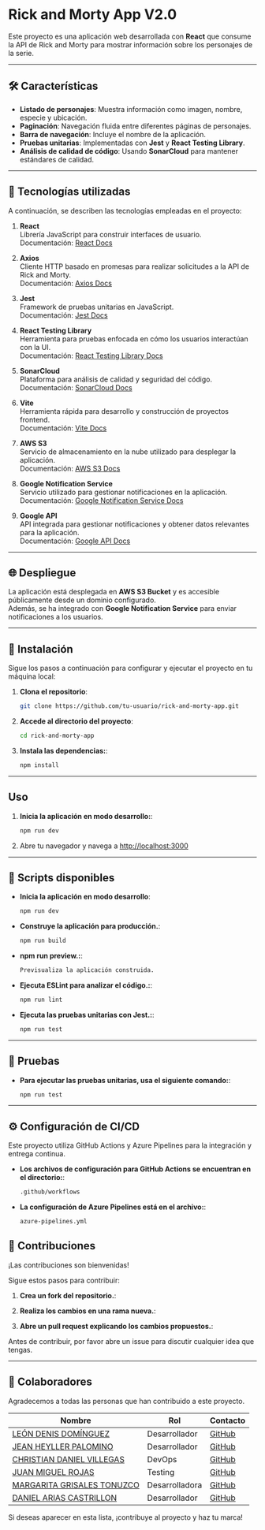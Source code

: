 # Rick and Morty App V2.0

Este proyecto es una aplicación web desarrollada con **React** que consume la API de Rick and Morty para mostrar información sobre los personajes de la serie.

---

## 🛠️ Características

- **Listado de personajes**: Muestra información como imagen, nombre, especie y ubicación.
- **Paginación**: Navegación fluida entre diferentes páginas de personajes.
- **Barra de navegación**: Incluye el nombre de la aplicación.
- **Pruebas unitarias**: Implementadas con **Jest** y **React Testing Library**.
- **Análisis de calidad de código**: Usando **SonarCloud** para mantener estándares de calidad.

---

## 🚀 Tecnologías utilizadas

A continuación, se describen las tecnologías empleadas en el proyecto:

1. **React**  
   Librería JavaScript para construir interfaces de usuario.  
   Documentación: [React Docs](https://reactjs.org/)

2. **Axios**  
   Cliente HTTP basado en promesas para realizar solicitudes a la API de Rick and Morty.  
   Documentación: [Axios Docs](https://axios-http.com/)

3. **Jest**  
   Framework de pruebas unitarias en JavaScript.  
   Documentación: [Jest Docs](https://jestjs.io/)

4. **React Testing Library**  
   Herramienta para pruebas enfocada en cómo los usuarios interactúan con la UI.  
   Documentación: [React Testing Library Docs](https://testing-library.com/docs/react-testing-library/intro/)

5. **SonarCloud**  
   Plataforma para análisis de calidad y seguridad del código.  
   Documentación: [SonarCloud Docs](https://sonarcloud.io/)

6. **Vite**  
   Herramienta rápida para desarrollo y construcción de proyectos frontend.  
   Documentación: [Vite Docs](https://vitejs.dev/)
7. **AWS S3**  
   Servicio de almacenamiento en la nube utilizado para desplegar la aplicación.  
   Documentación: [AWS S3 Docs](https://aws.amazon.com/s3/)

8. **Google Notification Service**  
   Servicio utilizado para gestionar notificaciones en la aplicación.  
   Documentación: [Google Notification Service Docs](https://firebase.google.com/docs/cloud-messaging)

9. **Google API**  
   API integrada para gestionar notificaciones y obtener datos relevantes para la aplicación.  
   Documentación: [Google API Docs](https://developers.google.com/apis-explorer)

---

## 🌐 Despliegue

La aplicación está desplegada en **AWS S3 Bucket** y es accesible públicamente desde un dominio configurado.  
Además, se ha integrado con **Google Notification Service** para enviar notificaciones a los usuarios.

---


## 📝 Instalación

Sigue los pasos a continuación para configurar y ejecutar el proyecto en tu máquina local:

1. **Clona el repositorio**:  
   ```sh
   git clone https://github.com/tu-usuario/rick-and-morty-app.git
2. **Accede al directorio del proyecto**:
    ```sh
    cd rick-and-morty-app
3. **Instala las dependencias:**:
    ```sh
    npm install
---
## Uso

1. **Inicia la aplicación en modo desarrollo:**:  
   ```sh
   npm run dev

2. Abre tu navegador y navega a [http://localhost:3000](http://localhost:3000)

---


## 📜 Scripts disponibles


- **Inicia la aplicación en modo desarrollo**:  
   ```sh
   npm run dev
- **Construye la aplicación para producción.**:
    ```sh
    npm run build
- **npm run preview.:**:
    ```sh
    Previsualiza la aplicación construida.
- **Ejecuta ESLint para analizar el código.:**:
    ```sh
    npm run lint
- **Ejecuta las pruebas unitarias con Jest.:**:
    ```sh
    npm run test

---

## 🧪 Pruebas

- **Para ejecutar las pruebas unitarias, usa el siguiente comando:**:  
   ```sh
   npm run test

---
## ⚙️ Configuración de CI/CD

Este proyecto utiliza GitHub Actions y Azure Pipelines para la integración y entrega continua.

- **Los archivos de configuración para GitHub Actions se encuentran en el directorio:**:
    ```sh
    .github/workflows

- **La configuración de Azure Pipelines está en el archivo:**:
    ```sh
    azure-pipelines.yml


## 🤝 Contribuciones

¡Las contribuciones son bienvenidas!

Sigue estos pasos para contribuir:

1. **Crea un fork del repositorio.**:  

2. **Realiza los cambios en una rama nueva.**:

3. **Abre un pull request explicando los cambios propuestos.**:

Antes de contribuir, por favor abre un issue para discutir cualquier idea que tengas.


---


## 👥 Colaboradores

Agradecemos a todas las personas que han contribuido a este proyecto.  

| Nombre             | Rol                     | Contacto                     |
|--------------------|-------------------------|------------------------------|
| [LEÓN DENIS DOMÍNGUEZ](#)      | Desarrollador | [GitHub](https://github.com/leondominguez) |
| [JEAN HEYLLER PALOMINO](#)      | Desarrollador        | [GitHub](https://github.com/jean-heyller) |
| [CHRISTIAN DANIEL VILLEGAS](#)      | DevOps                 | [GitHub](https://github.com/Blessed0314) |
| [JUAN MIGUEL ROJAS](#)      | Testing                 | [GitHub](https://github.com/JuanMiguelRojas96) |
| [MARGARITA  GRISALES TONUZCO](#)      | Desarrolladora                 | [GitHub](https://github.com/MargaritaGrisales) |
| [DANIEL ARIAS CASTRILLON](#)      | Desarrollador                 | [GitHub](https://github.com/Danii-26) |

Si deseas aparecer en esta lista, ¡contribuye al proyecto y haz tu marca!  